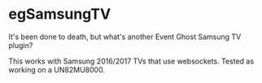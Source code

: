# egSamsungTV

It's been done to death, but what's another Event Ghost Samsung TV plugin?

This works with Samsung 2016/2017 TVs that use websockets.  Tested as working on a UN82MU8000.
